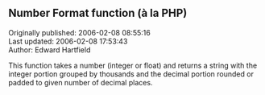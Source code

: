 ## Number Format function (à la PHP)  
Originally published: 2006-02-08 08:55:16  
Last updated: 2006-02-08 17:53:43  
Author: Edward Hartfield  
  
This function takes a number (integer or float) and returns a string with the integer portion grouped by thousands and the decimal portion rounded or padded to given number of decimal places.